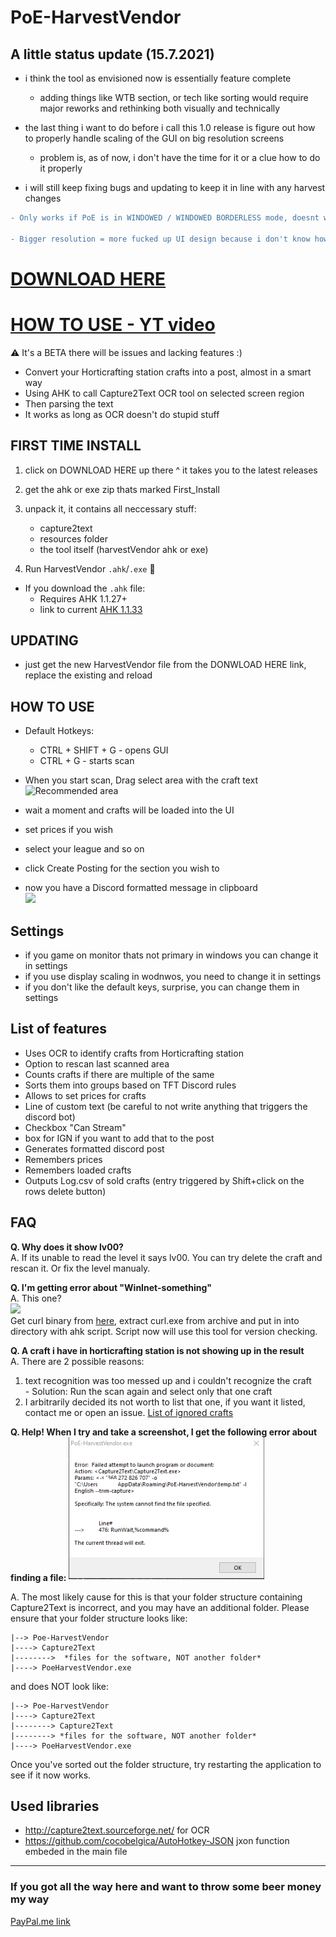 # PoE-HarvestVendor

## A little status update (15.7.2021)
- i think the tool as envisioned now is essentially feature complete
    - adding things like WTB section, or tech like sorting would require major reworks and rethinking both visually and technically
- the last thing i want to do before i call this 1.0 release is figure out how to properly handle scaling of the GUI on big resolution screens
    - problem is, as of now, i don't have the time for it or a clue how to do it properly

- i will still keep fixing bugs and updating to keep it in line with any harvest changes

```diff
- Only works if PoE is in WINDOWED / WINDOWED BORDERLESS mode, doesnt work in Fullscreen

- Bigger resolution = more fucked up UI design because i don't know how to handle windows display scaling properly.
```
# [DOWNLOAD HERE](https://github.com/esge/PoE-HarvestVendor/releases/latest)

# [HOW TO USE - YT video](https://www.youtube.com/watch?v=l2syzeQ0YZQ)

⚠️ It's a BETA there will be issues and lacking features :)

- Convert your Horticrafting station crafts into a post, almost in a smart way
- Using AHK to call Capture2Text OCR tool on selected screen region
- Then parsing the text
- It works as long as OCR doesn't do stupid stuff

## FIRST TIME INSTALL
1. click on DOWNLOAD HERE up there ^ it takes you to the latest releases
2. get the ahk or exe zip thats marked First_Install
3. unpack it, it contains all neccessary stuff:
    - capture2text
    - resources folder
    - the tool itself (harvestVendor ahk or exe)

4. Run HarvestVendor `.ahk`/`.exe` 🎉

- If you download the `.ahk` file:
    - Requires AHK 1.1.27+
    - link to current [AHK 1.1.33](https://www.autohotkey.com/download/ahk-install.exe)

## UPDATING
- just get the new HarvestVendor file from the DONWLOAD HERE link, replace the existing and reload

## HOW TO USE
- Default Hotkeys:
    - CTRL + SHIFT + G - opens GUI
    - CTRL + G - starts scan

- When you start scan, Drag select area with the craft text  
![Recommended area](examples/snapshotArea.png)

- wait a moment and crafts will be loaded into the UI
- set prices if you wish
- select your league and so on
- click Create Posting for the section you wish to
- now you have a Discord formatted message in clipboard  
![](examples/exampleMessage.png)

## Settings
- if you game on monitor thats not primary in windows you can change it in settings
- if you use display scaling in wodnwos, you need to change it in settings
- if you don't like the default keys, surprise, you can change them in settings

## List of features
- Uses OCR to identify crafts from Horticrafting station
- Option to rescan last scanned area
- Counts crafts if there are multiple of the same
- Sorts them into groups based on TFT Discord rules
- Allows to set prices for crafts
- Line of custom text (be careful to not write anything that triggers the discord bot)
- Checkbox "Can Stream"
- box for IGN if you want to add that to the post
- Generates formatted discord post
- Remembers prices
- Remembers loaded crafts
- Outputs Log.csv of sold crafts (entry triggered by Shift+click on the rows delete button)

## FAQ
**Q. Why does it show lv00?**  
A. If its unable to read the level it says lv00. You can try delete the craft and rescan it. Or fix the level manualy.

**Q. I'm getting error about "WinInet-something"**  
A. This one?  
![](examples/https-error.png)  
Get curl binary from [here](https://curl.se/windows/), extract curl.exe from archive and put in into directory with ahk script. Script now will use this tool for version checking.

**Q. A craft i have in horticrafting station is not showing up in the result**  
A. There are 2 possible reasons:
  1. text recognition was too messed up and i couldn't recognize the craft  
    - Solution: Run the scan again and select only that one craft
  2. I arbitrarily decided its not worth to list that one, if you want it listed, contact me or open an issue. [List of ignored crafts](https://github.com/esge/PoE-HarvestVendor/wiki/Crafts-that-are-being-ignored)

**Q. Help! When I try and take a screenshot, I get the following error about finding a file:**
![](examples/cantReadFile.png)  

A. The most likely cause for this is that your folder structure containing Capture2Text is incorrect, and you may have an additional folder. Please ensure that your folder structure looks like:

```
|--> Poe-HarvestVendor
|----> Capture2Text
|-------->  *files for the software, NOT another folder*
|----> PoeHarvestVendor.exe
```

and does NOT look like:

```
|--> Poe-HarvestVendor
|----> Capture2Text
|--------> Capture2Text
|--------> *files for the software, NOT another folder*
|----> PoeHarvestVendor.exe
```

Once you've sorted out the folder structure, try restarting the application to see if it now works.

## Used libraries
- http://capture2text.sourceforge.net/ for OCR
- https://github.com/cocobelgica/AutoHotkey-JSON jxon function embeded in the main file

---
### If you got all the way here and want to throw some beer money my way
[PayPal.me link](https://www.paypal.com/paypalme/Esge1)
